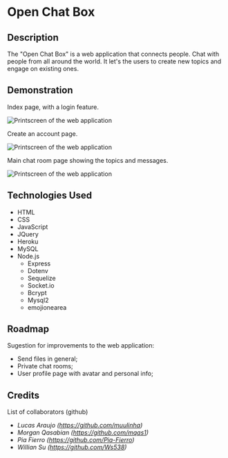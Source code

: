 # **Open Chat Box**


##  **Description**

The "Open Chat Box" is a web application that connects people. 
Chat with people from all around the world.
It let's the users to create new topics and engage on existing ones.

## **Demonstration**

Index page, with a login feature.

![Printscreen of the web application](./public/images/OCB%20-%20Login%20page.jpg) 

Create an account page.

![Printscreen of the web application](./public/images/OCB%20-%20Create%20Account.jpg) 

Main chat room page showing the topics and messages.

![Printscreen of the web application](./public/images/OCB%20-%20Main%20Screen.jpg) 


## **Technologies Used**

* HTML
* CSS
* JavaScript
* JQuery
* Heroku
* MySQL
* Node.js
  * Express
  * Dotenv
  * Sequelize
  * Socket.io
  * Bcrypt
  * Mysql2
  * emojionearea


## **Roadmap**

Sugestion for improvements to the web application:
* Send files in general;
* Private chat rooms;
* User profile page with avatar and personal info;


## **Credits**

List of collaborators (github)

* *Lucas Araujo (https://github.com/muulinha)*
* *Morgan Qasabian (https://github.com/mqas1)*
* *Pia Fierro (https://github.com/Pia-Fierro)*
* *Willian Su (https://github.com/Ws538)*